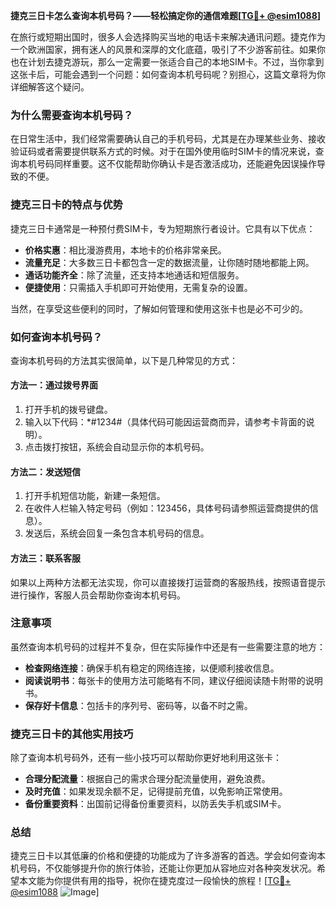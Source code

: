 **捷克三日卡怎么查询本机号码？——轻松搞定你的通信难题[[TG💪+ @esim1088](https://t.me/s/esim1088)]**

在旅行或短期出国时，很多人会选择购买当地的电话卡来解决通讯问题。捷克作为一个欧洲国家，拥有迷人的风景和深厚的文化底蕴，吸引了不少游客前往。如果你也在计划去捷克游玩，那么一定需要一张适合自己的本地SIM卡。不过，当你拿到这张卡后，可能会遇到一个问题：如何查询本机号码呢？别担心，这篇文章将为你详细解答这个疑问。

### **为什么需要查询本机号码？**

在日常生活中，我们经常需要确认自己的手机号码，尤其是在办理某些业务、接收验证码或者需要提供联系方式的时候。对于在国外使用临时SIM卡的情况来说，查询本机号码同样重要。这不仅能帮助你确认卡是否激活成功，还能避免因误操作导致的不便。

### **捷克三日卡的特点与优势**

捷克三日卡通常是一种预付费SIM卡，专为短期旅行者设计。它具有以下优点：
- **价格实惠**：相比漫游费用，本地卡的价格非常亲民。
- **流量充足**：大多数三日卡都包含一定的数据流量，让你随时随地都能上网。
- **通话功能齐全**：除了流量，还支持本地通话和短信服务。
- **便捷使用**：只需插入手机即可开始使用，无需复杂的设置。

当然，在享受这些便利的同时，了解如何管理和使用这张卡也是必不可少的。

### **如何查询本机号码？**

查询本机号码的方法其实很简单，以下是几种常见的方式：

#### **方法一：通过拨号界面**
1. 打开手机的拨号键盘。
2. 输入以下代码：*#1234#（具体代码可能因运营商而异，请参考卡背面的说明）。
3. 点击拨打按钮，系统会自动显示你的本机号码。

#### **方法二：发送短信**
1. 打开手机短信功能，新建一条短信。
2. 在收件人栏输入特定号码（例如：123456，具体号码请参照运营商提供的信息）。
3. 发送后，系统会回复一条包含本机号码的信息。

#### **方法三：联系客服**
如果以上两种方法都无法实现，你可以直接拨打运营商的客服热线，按照语音提示进行操作，客服人员会帮助你查询本机号码。

### **注意事项**

虽然查询本机号码的过程并不复杂，但在实际操作中还是有一些需要注意的地方：
- **检查网络连接**：确保手机有稳定的网络连接，以便顺利接收信息。
- **阅读说明书**：每张卡的使用方法可能略有不同，建议仔细阅读随卡附带的说明书。
- **保存好卡信息**：包括卡的序列号、密码等，以备不时之需。

### **捷克三日卡的其他实用技巧**

除了查询本机号码外，还有一些小技巧可以帮助你更好地利用这张卡：
- **合理分配流量**：根据自己的需求合理分配流量使用，避免浪费。
- **及时充值**：如果发现余额不足，记得提前充值，以免影响正常使用。
- **备份重要资料**：出国前记得备份重要资料，以防丢失手机或SIM卡。

### **总结**

捷克三日卡以其低廉的价格和便捷的功能成为了许多游客的首选。学会如何查询本机号码，不仅能够提升你的旅行体验，还能让你更加从容地应对各种突发状况。希望本文能为你提供有用的指导，祝你在捷克度过一段愉快的旅程！[[TG💪+ @esim1088](https://t.me/s/esim1088) ![Image](https://i.postimg.cc/4NQfJmqS/Snipaste-2025-05-13-00-14-12.png)]